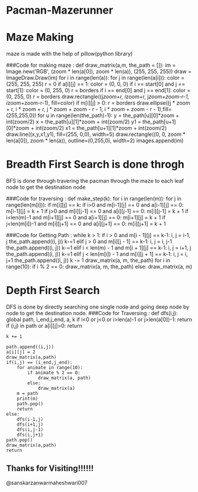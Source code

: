 # Pacman-Mazerunner

# Maze Making

maze is made with the help of pillow(python library)

###Code for making maze :
def draw_matrix(a,m, the_path = []):
    im = Image.new('RGB', (zoom * len(a[0]), zoom * len(a)), (255, 255, 255))
    draw = ImageDraw.Draw(im)
    for i in range(len(a)):
        for j in range(len(a[i])):
            color = (255, 255, 255)
            r = 0
            if a[i][j] == 1:
                color = (0, 0, 0)
            if i == start[0] and j == start[1]:
                color = (0, 255, 0)
                r = borders
            if i == end[0] and j == end[1]:
                color = (0, 255, 0)
                r = borders
            draw.rectangle((j*zoom+r, i*zoom+r, j*zoom+zoom-r-1, i*zoom+zoom-r-1), fill=color)
            if m[i][j] > 0:
                r = borders
                draw.ellipse((j * zoom + r, i * zoom + r, j * zoom + zoom - r - 1, i * zoom + zoom - r - 1),fill=(255,255,0))
    for u in range(len(the_path)-1):
        y = the_path[u][0]*zoom + int(zoom/2)
        x = the_path[u][1]*zoom + int(zoom/2)
        y1 = the_path[u+1][0]*zoom + int(zoom/2)
        x1 = the_path[u+1][1]*zoom + int(zoom/2)
        draw.line((x,y,x1,y1), fill=(255, 0,0), width=5)
    draw.rectangle((0, 0, zoom * len(a[0]), zoom * len(a)), outline=(0,255,0), width=2)
    images.append(im)


# Breadth First Search is done throgh

BFS is done through travering the pacman through the maze to each leaf node to get the destination node

###Code for traversing : 
def make_step(k):
  for i in range(len(m)):
    for j in range(len(m[i])):
      if m[i][j] == k:
        if i>0 and m[i-1][j] == 0 and a[i-1][j] == 0:
          m[i-1][j] = k + 1
        if j>0 and m[i][j-1] == 0 and a[i][j-1] == 0:
          m[i][j-1] = k + 1
        if i<len(m)-1 and m[i+1][j] == 0 and a[i+1][j] == 0:
          m[i+1][j] = k + 1
        if j<len(m[i])-1 and m[i][j+1] == 0 and a[i][j+1] == 0:
           m[i][j+1] = k + 1
           
###Code for Getting Path :
while k > 1:
  if i > 0 and m[i - 1][j] == k-1:
    i, j = i-1, j
    the_path.append((i, j))
    k-=1
  elif j > 0 and m[i][j - 1] == k-1:
    i, j = i, j-1
    the_path.append((i, j))
    k-=1
  elif i < len(m) - 1 and m[i + 1][j] == k-1:
    i, j = i+1, j
    the_path.append((i, j))
    k-=1
  elif j < len(m[i]) - 1 and m[i][j + 1] == k-1:
    i, j = i, j+1
    the_path.append((i, j))
    k -= 1
  draw_matrix(a, m, the_path)
for i in range(10):
    if i % 2 == 0:
        draw_matrix(a, m, the_path)
    else:
        draw_matrix(a, m)



# Depth First Search

DFS is done by directly searching one single node and going deep node by node to get the destination node.
###Code for Traversing :
def dfs(i,j):
    global path, i_end,j_end, a, k
    if i<0 or j<0 or i>len(a)-1 or j>len(a[0])-1:
        return
    if (i,j) in path or a[i][j]>0:
        return

    k += 1

    path.append((i,j))
    a[i][j] = 2
    draw_matrix(a,path)
    if(i,j) == (i_end,j_end):
        for animate in range(10):
            if animate % 2 == 0:
                draw_matrix(a, path)
            else:
                draw_matrix(a)
        m = path
        print(m)
        path.pop()
        return
    else:
        dfs(i-1,j)
        dfs(i+1,j)
        dfs(i,j-1)
        dfs(i,j+1)
    path.pop()
    draw_matrix(a,path)
    return

## Thanks for Visiting!!!!!!
@sanskarzanwarmaheshwari007
